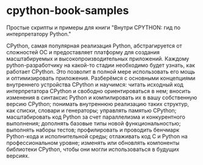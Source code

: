 # cpython-book-samples
Простые скрипты и примеры для книги "Внутри CPYTHON: гид по интерпретатору Python."

CPython, самая популярная реализация Python, абстрагируется от сложностей ОС и предоставляет платформу для создания масштабируемых и высокопроизводительных приложений.
Каждому python-разработчику на какой-то стадии необходимо будет узнать, как работает CPython. Это позволит в полной мере использовать его мощь и оптимизировать приложения.
Разберёмся с основными концепциями внутреннего устройства CPython и научимся: 
читать исходный код интерпретатора CPython и свободно ориентироваться в нем; 
вносить изменения в синтаксис Python и компилировать их в вашу собственную версию CPython; 
понимать внутреннюю реализацию таких структур, как списки, словари и генераторы; 
управлять памятью CPython; 
масштабировать код Python за счет параллелизма и конкурентного выполнения; 
дополнять базовые типы новой функциональностью; выполнять наборы тестов; 
профилировать и проводить бенчмарк Python-кода и исполнительной среды; 
отлаживать код C и Python на профессиональном уровне; 
изменять или обновлять компоненты библиотеки CPython, чтобы они могли использоваться в будущих версиях.